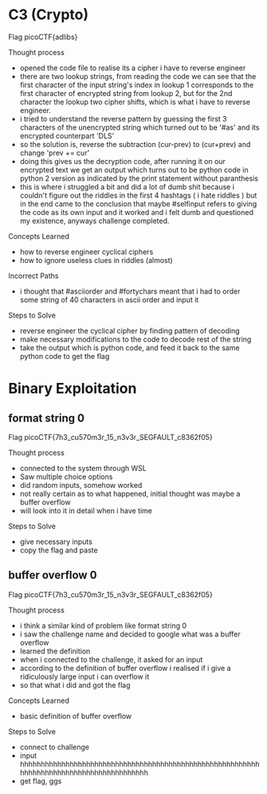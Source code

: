 # C3 (Crypto)
Flag
picoCTF{adlibs}

Thought process
* opened the code file to realise its a cipher i have to reverse engineer
* there are two lookup strings, from reading the code we can see that the first character of the input string's index in lookup 1 corresponds to the first character of encrypted string from lookup 2, but for the 2nd character the lookup two cipher shifts, which is what i have to reverse engineer.
* i tried to understand the reverse pattern by guessing the first 3 characters of the unencrypted string which turned out to be '#as' and its encrypted counterpart 'DLS'
* so the solution is, reverse the subtraction (cur-prev) to (cur+prev) and change 'prev += cur'
* doing this gives us the decryption code, after running it on our encrypted text we get an output which turns out to be python code in python 2 version as indicated by the print statement without paranthesis  
* this is where i struggled a bit and did a lot of dumb shit because i couldn't figure out the riddles in the first 4 hashtags ( i hate riddles ) but in the end came to the conclusion that maybe #selfinput refers to giving the code as its own input and it worked and i felt dumb and questioned my existence, anyways challenge completed.

Concepts Learned
* how to reverse engineer cyclical ciphers
* how to ignore useless clues in riddles (almost)

Incorrect Paths
* i thought that #asciiorder and #fortychars meant that i had to order some string of 40 characters in ascii order and input it

Steps to Solve
* reverse engineer the cyclical cipher by finding pattern of decoding
* make necessary modifications to the code to decode rest of the string
* take the output which is python code, and feed it back to the same python code to get the flag

# Binary Exploitation

## format string 0

Flag
picoCTF{7h3_cu570m3r_15_n3v3r_SEGFAULT_c8362f05}

Thought process
* connected to the system through WSL
* Saw multiple choice options
* did random inputs, somehow worked
* not really certain as to what happened, initial thought was maybe a buffer overflow
* will look into it in detail when i have time

Steps to Solve
* give necessary inputs
* copy the flag and paste

## buffer overflow 0

Flag
picoCTF{7h3_cu570m3r_15_n3v3r_SEGFAULT_c8362f05}

Thought process
* i think a similar kind of problem like format string 0
* i saw the challenge name and decided to google what was a buffer overflow
* learned the definition
* when i connected to the challenge, it asked for an input
* according to the definition of buffer overflow i realised if i give a ridiculously large input i can overflow it
* so that what i did and got the flag

Concepts Learned
* basic definition of buffer overflow

Steps to Solve
* connect to challenge
* input hhhhhhhhhhhhhhhhhhhhhhhhhhhhhhhhhhhhhhhhhhhhhhhhhhhhhhhhhhhhhhhhhhhhhhhhhhhhhhhhhhhhhhhhh
* get flag, ggs





